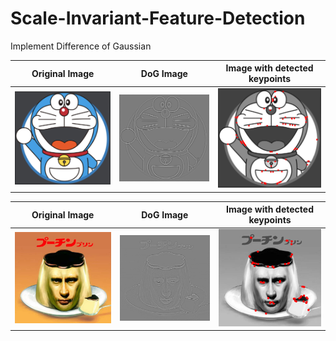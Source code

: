 # Scale-Invariant-Feature-Detection
Implement Difference of Gaussian

Original Image        |  DoG Image         |  Image with detected keypoints
:-------------------------:|:-------------------------:|:------------------:
![](https://github.com/ronnie0726/Scale-Invariant-Feature-Detection/blob/main/testdata/1.png)  |    ![](https://github.com/ronnie0726/Scale-Invariant-Feature-Detection/blob/main/Dog%20Image/1-1.png) |   ![](https://github.com/ronnie0726/Scale-Invariant-Feature-Detection/blob/main/result/1.png) 

Original Image        |  DoG Image         |  Image with detected keypoints
:-------------------------:|:-------------------------:|:------------------:
![](https://github.com/ronnie0726/Scale-Invariant-Feature-Detection/blob/main/testdata/2.png)  |    ![](https://github.com/ronnie0726/Scale-Invariant-Feature-Detection/blob/main/Dog%20Image/2-1.png) |   ![](https://github.com/ronnie0726/Scale-Invariant-Feature-Detection/blob/main/result/2.png) 
